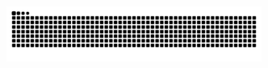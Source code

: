 ![Snake Animation](https://github.com/joaoborges10/joaoborges10/blob/output/github-contribution-grid-snake.svg)
